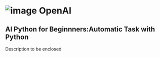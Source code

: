 # ![image](https://github.com/user-attachments/assets/35f315f5-15fb-4236-9f1d-9ee2554b7d56) OpenAI

## AI Python for Beginnners:Automatic Task with Python    
Description to be enclosed